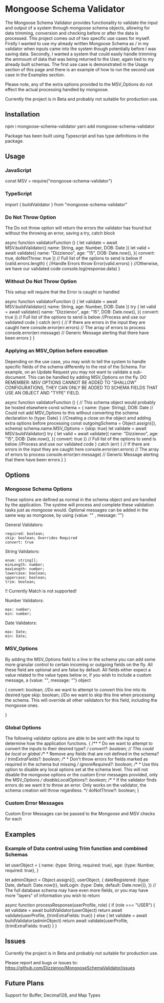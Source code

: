 # Mongoose Schema Validator

The Mongoose Schema Validator provides functionality to validate the input and output of a system through mongoose schema objects, allowing for data trimming, conversion and checking before or after the data is processed.  This project comes out of two specific use cases for myself.  Firstly I wanted to use my already written Mongoose Schema as / in my validator when inputs came into the system though potentially before I was saving data.  Secondly, I wanted a system that could easily handle trimming the ammount of data that was being returned to the User, again tied to my already built schemas.  The first use case is demonstrated in the Usage section of this page and there is an example of how to run the second use case in the Examples section.

Please note, any of the extra options provided to the MSV_Options do not effect the actual processing handled by mongoose.

Currently the project is in Beta and probably not suitable for production use.

## Installation

npm i mongoose-schema-validator
yarn add mongoose-schema-validator

Package has been built using Typescript and has type definitions in the package.

## Usage

### JavaScript

const MSV = require("mongoose-schema-validator")

### TypeScript

import { buildValidator } from "mongoose-schema-validator"

### Do Not Throw Option
The Do not throw option will return the errors the validator has found but without the throwing an error, saving a try, catch block

async function validatorFunction () {
	let validate = await MSV.buildValidator({
		name: String,
		age: Number,
		DOB: Date
	})
	let valid = await validate({
		name: "Dizzienoo",
		age: "15",
		DOB: Date.now(),
	}{ convert: true, doNotThrow: true }) // Full list of the options to send is below
	if (valid.errors.length) {
		//Handle Errors
		throw Error(valid.errors)
	}
	//Otherwise, we have our validated code
	console.log(response.data)
}

### Without Do Not Throw Option
This setup will require that the Error is caught or handled

async function validatorFunction () {
	let validate = await MSV.buildValidator({
		name: String,
		age: Number,
		DOB: Date
	})
	try {
	let valid = await validate({
		name: "Dizzienoo",
		age: "15",
		DOB: Date.now(),
	}{ convert: true }) // Full list of the options to send is below
	//Process and use our validated code
	}
	catch (err) {
		// If there are errors in the input they are caught here
		console.error(err.errors) // The array of errors to process
		console.error(err.message) // Generic Message alerting that there have been errors
	}
}


### Applying an MSV_Option before execution

Depending on the use case, you may wish to tell the system to handle specific fields of the schema differently to the rest of the Schema.  For example, on an Update Request you may not want to validate a sub-document.  This can be handled by adding MSV_Options on the fly.  DO REMEMBER: MSV OPTIONS CANNOT BE ADDED TO "SHALLOW" CONFIGURATIONS, THEY CAN ONLY BE ADDED TO SCHEMA FIELDS THAT USE AN OBJECT AND "TYPE" FIELD.

async function validatorFunction () {
	// This schema object would probably be hosted elsewhere
	const schema = {
		name: {type: String},
		DOB: Date // Could not add MSV_Options to this without converting the schema declaration to {type: Date}
	}
	//Creating a close on the object amd adding extra options before processing
	const outgoingSchema = Object.assign({}, schema)
	schema.name.MSV_Options = {skip: true}
	let validate = await MSV.buildValidator()
	try {
	let valid = await validate({
		name: "Dizzienoo",
		age: "15",
		DOB: Date.now(),
	}{ convert: true }) // Full list of the options to send is below
	//Process and use our validated code
	}
	catch (err) {
		// If there are errors in the input they are caught here
		console.error(err.errors) // The array of errors to process
		console.error(err.message) // Generic Message alerting that there have been errors
	}
}

## Options

### Mongoose Schema Options
These options are defined as normal in the schema object and are handled by the application.  The systme will process and complete these validation tasks just as mongoose would.  Optional messages can be added in the same way as mongoose, by using {value: "" , message: ""}

General Validators:

	required: boolean;
	skip: boolean; Overrides Required
	convert: true

String Validators:

	enum: string[]; 
	minLength: number;
	maxLength: number;
	lowercase: boolean;
	uppercase: boolean;
	trim: boolean;
!! Currently Match is not supported!

Number Validators:

	max: number;
	min: number;

Date Validators:

	max: Date;
	min: Date;

### MSV_Options
By adding the MSV_Options field to a line in the schema you can add some more granular control to certain incoming or outgoing fields on the fly.
All these field are optional and are false by default.  All fields either expect a value related to the value types below or, if you wish to include a custom message, a {value: "", message: ""} object

{
	convert: boolean; //Do we want to attempt to convert this line into its desired type
	skip: boolean; //Do we want to skip this line when processing the schema.  This will override all other validators for this field, including the mongoose ones.

}

### Global Options
The following validator options are able to be sent with the input to determine how the application functions.
{
	/**
		* Do we want to attempt to convert the inputs to their desired type?
		*/
	convert?: boolean; // This could be local or global
	/**
		* Remove any fields that are not defined in the schema?
		*/
	trimExtraFields?: boolean;
	/**
		* Don't throw errors for fields marked as required in the schema but missing
		*/
	ignoreRequired?: boolean;
	/**
		* Use this option to disable any local options set at the schema level.  This will not disable the mongoose options or the custom Error messages provided, only the MSV_Options
		*/
	disableLocalOptions?: boolean;
	/**
		* If the validator finds errors do we want it to throw an error.  Only works on the validator, the schema creation will throw regardless.
		*/
	doNotThrow?: boolean;
}


### Custom Error Messages

Custom Error Messages can be passed to the Mongoose and MSV checks for each 


## Examples

### Example of Data control using Trim function and combined Schemas

let userObject = {
	name: {type: String, required: true},
	age: {type: Number, required: true},
}

let adminObject = Object.assign({}, userObject, {
	dateRegistered: {type: Date, default: Date.now()},
	lastLogin: {type: Date, default: Date.now()},
})
// The full database schema may have even more fields, or you may have more "layers" of information you wish to return

async function processResponse(userProfile, role) {
 if (role === "USER") {
	 let validate = await buildValidator(userObject)
	 return await validate(userProfile, {trimExtraFields: true})
 }
 else {
	 let validate = await buildValidator(adminObject)
	 return await validate(userProfile, {trimExtraFields: true})
 }
}


## Issues

Currently the project is in Beta and probably not suitable for production use.

Please report and bugs or issues to:
https://github.com/Dizzienoo/MongooseSchemaValidator/issues




## Future Plans

Support for Buffer, Decimal128, and Map Types